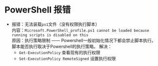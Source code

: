 # PowerShell 报错
- 报错：无法装载`ps1`文件（没有权限执行脚本）  
  内容：`Microsoft.PowerShell_profile.ps1 cannot be loaded because running scripts is disabled on this`  
  原因：执行策略限制 —— Powershell一般初始化情况下都会禁止脚本执行。脚本能否执行取决于Powershell的执行策略。 
  解决：
  - `Get-ExecutionPolicy` 查看现有的执行权限  
  - `Set-ExecutionPolicy RemoteSigned` 设置执行权限  
  
